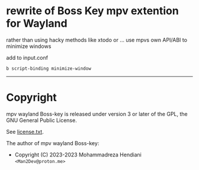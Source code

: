 # rewrite of Boss Key mpv extention for Wayland
rather than using hacky methods like xtodo or ... use mpvs own API/ABI to minimize windows

add to input.conf
```
b script-binding minimize-window
```

---
#  Copyright

mpv wayland Boss-key is released under version 3 or later of the GPL, the GNU General Public License.

See [license.txt](license.txt).

The author of mpv wayland Boss-key:

- Copyright (C) 2023-2023 Mohammadreza Hendiani `<Man2Dev@proton.me>`
